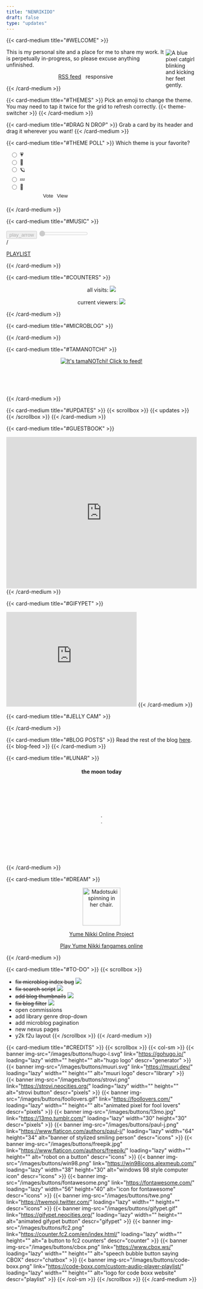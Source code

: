 ```yaml
---
title: "NENRIKIDO"
draft: false
type: "updates"
---
```


{{< card-medium title="#WELCOME" >}} 

<img src="/images/pixels/strovi_pixel.gif" alt="A blue pixel catgirl blinking and kicking her feet gently." style="float: right; max-width: 80px; margin: 2px;">
This is my personal site and a place for me to share my work. It is perpetually in-progress, so please excuse anything unfinished.
<p align="center"><i class="fa-solid fa-rss"></i> <a href="/index.xml">RSS feed</a> &nbsp <i class="fa-solid fa-mobile-screen-button"></i> responsive </p>
{{< /card-medium >}}

{{< card-medium title="#THEMES"  >}} 
Pick an emoji to change the theme. You may need to tap it twice for the grid to refresh correctly.
{{< theme-switcher >}}
{{< /card-medium >}}

{{< card-medium title="#DRAG N DROP"  >}} 
Grab a card by its header and drag it wherever you want!
{{< /card-medium >}}

{{< card-medium title="#THEME POLL" >}} 
Which theme is your favorite?
<form method="post" action="https://poll.pollcode.com/62524344">
<div style="background-color:transparent;padding: 0 10px;width:15rem;color: var(--secondary);"> 
<input type="radio" name="answer" value="1" id="answer625243441" style="float:left;" /><label for="answer625243441" style="float:left;padding-left: 5px; width:10rem;">💗</label>
<div style="clear:both;height:2px;"></div><input type="radio" name="answer" value="2" id="answer625243442" style="float:left;" /><label for="answer625243442" style="float:left; padding-left: 5px; width:10rem;">🫧</label><div style="clear:both;height:2px;"></div><input type="radio" name="answer" value="3" id="answer625243443" style="float:left;" /><label for="answer625243443" style="float:left;padding-left: 5px; width:10rem;">🪐</label><div style="clear:both;height:2px;"></div><input type="radio" name="answer" value="4" id="answer625243444" style="float:left;" /><label for="answer625243444" style="float:left;padding-left: 5px; width:10rem;">💤</label><div style="clear:both;height:2px;"></div><input type="radio" name="answer" value="5" id="answer625243445" style="float:left;" /><label for="answer625243445" style="float:left;padding-left: 5px; width:10rem;">🌷</label><div style="clear:both;height:2px;"></div><div align="center" style="padding:3px;"><input type="submit" value="Vote" style="border: 1px solid var(--secondary); color: var(--secondary); padding: 3px; cursor: pointer; background-color: transparent;">&nbsp;<input type="submit" name="view" value="View" style="border: 1px solid var(--secondary); color: var(--secondary); padding: 3px; cursor: pointer; background-color: transparent;"></div></div></form>

{{< /card-medium >}}

{{< card-medium title="#MUSIC" >}} 
<div id="aWrap"> <button id="aPlay" disabled> <span id="aPlayIco" class="material-icons"> play_arrow </span></button> <input id="aSeek" type="range" min="0" value="0" step="1" disabled>
<div id="aCron"> <span id="aNow"></span> / <span id="aTime"></span> </div> </div>
<div id="aList"> <p style="text-decoration:underline;"> <i class="fa-solid fa-music"></i> PLAYLIST</p></div>
{{< /card-medium >}}

{{< card-medium title="#COUNTERS" >}} 
<p align="center"> all visits: <script language="javascript" type="text/javascript" src="//counter1.fc2.com/counter.php?id=38931944&main=1"></script><noscript><img src="//counter1.fc2.com/counter_img.php?id=38931944&main=1" /></noscript> </p>
<p align="center"> current viewers: <script language="javascript" type="text/javascript" src="//counter1.fc2.com/views.php?id=38931944&main=1"></script><noscript><img src="//counter1.fc2.com/counter_now.php?id=38931944&main=1" /></noscript> </p>
{{< /card-medium >}}

{{< card-medium title="#MICROBLOG" >}} 
<div id="microblog_recent"></div>
{{< /card-medium >}}

{{< card-medium title="#TAMANOTCHI" >}} 
<p align="center" style="height:85px;"><a href="http://tamanotchi.world/4251c" target="_blank" rel="noopener noreferrer"><img src="http://tamanotchi.world/i2/4251" alt="It's tamaNOTchi! Click to feed!"></a></p>
{{< /card-medium >}}

{{< card-medium title="#UPDATES" >}} 
{{< scrollbox >}}
{{< updates >}}
{{< /scrollbox >}}
{{< /card-medium >}}

{{< card-medium title="#GUESTBOOK" >}} 
<iframe title="chatbox" src="https://www3.cbox.ws/box/?boxid=3526482&boxtag=h3SRws" width="100%" height="400" allowtransparency="yes" allow="autoplay" frameborder="0" marginheight="0" marginwidth="0" scrolling="auto"></iframe>
{{< /card-medium >}}

{{< card-medium title="#GIFYPET" >}} 
<iframe title="gifypet" class="pet" width="345" height="250" scrolling="yes" src="https://gifypet.neocities.org/pet/pet.html?name=aurelia&dob=1678660983&gender=f&element=Water&pet=https%3A%2F%2Fimg.pokemondb.net%2Fsprites%2Fblack-white%2Fanim%2Fshiny%2Ffrillish-f.gif&map=tree.jpg&background=transparent" frameborder="0"></iframe>
{{< /card-medium >}}

{{< card-medium title="#JELLY CAM" >}} 
<div class="youtube-player" data-id="OMlf71t2oV0" title="Youtube embed of Monterey Bay Jelly Cam"></div>
{{< /card-medium >}}

{{< card-medium title="#BLOG POSTS" >}} 
Read the rest of the blog [here](/blog).
{{< blog-feed >}} 
{{< /card-medium >}}

{{< card-medium title="#LUNAR" >}} 
<!-- © wdisseny -->
<div id="contain_moon" style="text-align:center;padding-top:5px;padding-bottom:5px;margin:10px;width:auto;height:17em;"><div style="font-weight:bold">the moon today</div><div style="margin-bottom:3em;padding:2em;filter:drop-shadow(0 0 20px hsl(220,100%,15%))"></div><div>.</div><div style="font-size:small">.</div></div>
<script>(function(){var d=new Date().getDate();var m=document.querySelectorAll("#contain_moon div");var a=new XMLHttpRequest();var url="https://www.icalendar37.net/lunar/api/?lang=en&month="+(new Date().getMonth()+1)+"&year="+(new Date().getFullYear())+"&size=100&lightColor=rgb(255,249,253)&shadeColor=rgb(56,56,141)&LDZ="+new Date(new Date().getFullYear(),new Date().getMonth(),1)/1000+"";m[1].style.height="100px";a.onreadystatechange=function(){if(a.readyState==4&&a.status==200){var b=JSON.parse(a.responseText);m[1].innerHTML=b.phase[d].svg;if(typeof moon_widget_loaded=="function")moon_widget_loaded(b);m[2].innerHTML=b.phase[d].npWidget;m[3].innerHTML="next full moon<br>"+b.nextFullMoon}};a.open("GET",url,true);a.send()})()</script>
{{< /card-medium >}}

{{< card-medium title="#DREAM" >}} 
<p align="center"><img src="/images/pixels/Madotsuki_Chair_Spin.gif" style="max-width: 100px;" loading="lazy" width="100" height="100" alt="Madotsuki spinning in her chair."></p>
<p align="center"> <a href="https://ynoproject.net/" target="_blank" rel="noopener noreferrer">Yume Nikki Online Project</a></p>
<p align="center"> <a href="https://archive.ymbr.site/play/" target="_blank" rel="noopener noreferrer">Play Yume Nikki fangames online</a></p>
{{< /card-medium >}}

{{< card-medium title="#TO-DO" >}} 
{{< scrollbox >}}
*   ~~fix microblog index bug~~ ![](images/pixels/new.gif)
*   ~~fix search script~~ ![](images/pixels/new.gif)
*   ~~add blog thumbnails~~ ![](images/pixels/new.gif)
*   ~~fix blog filter~~ ![](images/pixels/new.gif)
*   open commissions
*   add library genre drop-down
*   add microblog pagination
*   new nexus pages
*   y2k f2u layout
{{< /scrollbox >}}
{{< /card-medium >}}

{{< card-medium title="#CREDITS" >}} 
{{< scrollbox >}}
{{< col-sm >}}
{{< banner img-src="/images/buttons/hugo-l.svg" link="https://gohugo.io/" loading="lazy" width="" height="" alt="hugo logo" descr="generator" >}}
{{< banner img-src="/images/buttons/muuri.svg" link="https://muuri.dev/" loading="lazy" width="" height="" alt="muuri logo"  descr="library" >}}  
{{< banner img-src="/images/buttons/strovi.png" link="https://strovi.neocities.org/" loading="lazy" width="" height="" alt="strovi button" descr="pixels" >}} 
{{< banner img-src="/images/buttons/foollovers.gif" link="https://foollovers.com/" loading="lazy" width="" height="" alt="animated pixel for fool lovers" descr="pixels" >}} 
{{< banner img-src="/images/buttons/13mo.jpg" link="https://13mo.tumblr.com/" loading="lazy" width="30" height="30" descr="pixels" >}} 
{{< banner img-src="/images/buttons/paul-j.png" link="https://www.flaticon.com/authors/paul-j/" loading="lazy" width="64" height="34" alt="banner of stylized smiling person" descr="icons" >}}
{{< banner img-src="/images/buttons/freepik.jpg" link="https://www.flaticon.com/authors/freepik/" loading="lazy" width="" height="" alt="robot on a button" descr="icons" >}} 
{{< banner img-src="/images/buttons/win98.png" link="https://win98icons.alexmeub.com/" loading="lazy" width="38" height="30" alt="windows 98 style computer icon" descr="icons" >}} 
{{< banner img-src="/images/buttons/fontawesome.png" link="https://fontawesome.com/" loading="lazy" width="56" height="40" alt="icon for fontawesome" descr="icons" >}}
{{< banner img-src="/images/buttons/twe.png" link="https://twemoji.twitter.com/" loading="lazy" width="" height="" descr="icons" >}}
{{< banner img-src="/images/buttons/gifypet.gif" link="https://gifypet.neocities.org/" loading="lazy" width="" height="" alt="animated gifypet button" descr="gifypet" >}} 
{{< banner img-src="/images/buttons/fc2.png" link="https://counter.fc2.com/en/index.html/" loading="lazy" width="" height="" alt="a button to fc2 counters" descr="counter" >}} 
{{< banner img-src="/images/buttons/cbox.png" link="https://www.cbox.ws/" loading="lazy" width="" height="" alt="speech bubble button saying CBOX" descr="chatbox" >}} 
{{< banner img-src="/images/buttons/code-boxx.png" link="https://code-boxx.com/custom-audio-player-playlist/" loading="lazy" width="" height="" alt="logo for code boxx website" descr="playlist" >}} 
{{< /col-sm >}}
{{< /scrollbox >}}
{{< /card-medium >}}